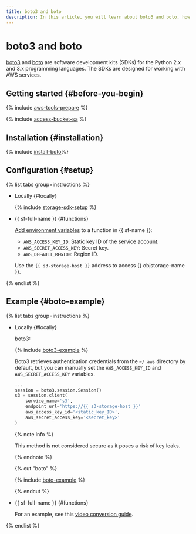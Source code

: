 ```yaml
---
title: boto3 and boto
description: In this article, you will learn about boto3 and boto, how to install and configure them, and will see some examples of operations.
---
```


# boto3 and boto


[boto3](https://github.com/boto/boto3) and [boto](https://github.com/boto/boto) are software development kits (SDKs) for the Python 2.x and 3.x programming languages. The SDKs are designed for working with AWS services.


## Getting started {#before-you-begin}

{% include [aws-tools-prepare](../../_includes/aws-tools/aws-tools-prepare.md) %}

{% include [access-bucket-sa](../../_includes/storage/access-bucket-sa.md) %}

## Installation {#installation}

{% include [install-boto](../../_includes/aws-tools/install-boto.md)%}

## Configuration {#setup}

{% list tabs group=instructions %}

- Locally {#locally}

  {% include [storage-sdk-setup](../_includes_service/storage-sdk-setup-storage-url.md) %}

- {{ sf-full-name }} {#functions}
  
  [Add environment variables](../../functions/operations/function/version-manage#version-env) to a function in {{ sf-name }}:

  * `AWS_ACCESS_KEY_ID`: Static key ID of the service account.
  * `AWS_SECRET_ACCESS_KEY`: Secret key.
  * `AWS_DEFAULT_REGION`: Region ID.

  Use the `{{ s3-storage-host }}` address to access {{ objstorage-name }}.

{% endlist %}


## Example {#boto-example}


{% list tabs group=instructions %}

- Locally {#locally}
  
  boto3: 

  {% include [boto3-example](../../_includes/storage/boto3-example.md) %}

  Boto3 retrieves authentication credentials from the `~/.aws` directory by default, but you can manually set the `AWS_ACCESS_KEY_ID` and `AWS_SECRET_ACCESS_KEY` variables.

  ```python
  ...
  session = boto3.session.Session()
  s3 = session.client(
      service_name='s3',
      endpoint_url='https://{{ s3-storage-host }}'
      aws_access_key_id='<static_key_ID>',
      aws_secret_access_key='<secret_key>'
  )
  ```

  {% note info %}

  This method is not considered secure as it poses a risk of key leaks.

  {% endnote %}

  {% cut "boto" %}

  {% include [boto-example](../../_includes/storage/boto-example.md) %}

  {% endcut %}

- {{ sf-full-name }} {#functions}

  For an example, see this [video conversion guide](../tutorials/video-converting-queue.md).

{% endlist %}


